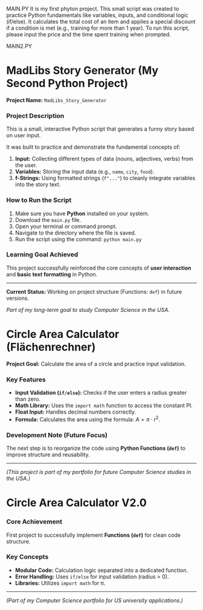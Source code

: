 MAIN.PY            It is my first phyton project.
This small script was created to practice Python fundamentals like variables, inputs, and conditional logic (if/else). It calculates the total cost of an item and applies a special discount if a condition is met (e.g., training for more than 1 year).
To run this script, please input the price and the time spent training when prompted.

MAIN2.PY 
# MadLibs Story Generator (My Second Python Project)

**Project Name:** `MadLibs_Story_Generator`

### Project Description

This is a small, interactive Python script that generates a funny story based on user input. 

It was built to practice and demonstrate the fundamental concepts of:

1.  **Input:** Collecting different types of data (nouns, adjectives, verbs) from the user.
2.  **Variables:** Storing the input data (e.g., `name`, `city`, `food`).
3.  **f-Strings:** Using formatted strings (`f"..."`) to cleanly integrate variables into the story text.

### How to Run the Script

1.  Make sure you have **Python** installed on your system.
2.  Download the `main.py` file.
3.  Open your terminal or command prompt.
4.  Navigate to the directory where the file is saved.
5.  Run the script using the command: `python main.py`

### Learning Goal Achieved

This project successfully reinforced the core concepts of **user interaction** and **basic text formatting** in Python.

---

**Current Status:** Working on project structure (Functions: `def`) in future versions.

*Part of my long-term goal to study Computer Science in the USA.*

# Circle Area Calculator (Flächenrechner)

**Project Goal:** Calculate the area of a circle and practice input validation.

### Key Features

* **Input Validation (`if/else`):** Checks if the user enters a radius greater than zero.
* **Math Library:** Uses the `import math` function to access the constant PI.
* **Float Input:** Handles decimal numbers correctly.
* **Formula:** Calculates the area using the formula: $A = \pi \cdot r^2$.

### Development Note (Future Focus)

The next step is to reorganize the code using **Python Functions (`def`)** to improve structure and reusability.

---
*(This project is part of my portfolio for future Computer Science studies in the USA.)*

# Circle Area Calculator V2.0

### Core Achievement

First project to successfully implement **Functions (`def`)** for clean code structure.

### Key Concepts

* **Modular Code:** Calculation logic separated into a dedicated function.
* **Error Handling:** Uses `if/else` for input validation (radius > 0).
* **Libraries:** Utilizes `import math` for π.

---
*(Part of my Computer Science portfolio for US university applications.)*

